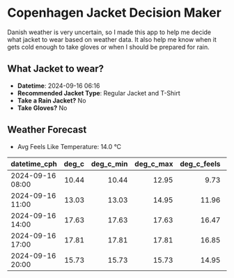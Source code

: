 
# Copenhagen Jacket Decision Maker

Danish weather is very uncertain, so I made this app to help me decide what jacket to wear based on weather data. 
It also help me know when it gets cold enough to take gloves or when I should be prepared for rain.

## What Jacket to wear?

- **Datetime**: 2024-09-16 06:16
- **Recommended Jacket Type**: Regular Jacket and T-Shirt
- **Take a Rain Jacket?** No
- **Take Gloves?** No

## Weather Forecast
- Avg Feels Like Temperature: 14.0 °C

| datetime_cph     |   deg_c |   deg_c_min |   deg_c_max |   deg_c_feels | weather   | wind   | rain   |
|:-----------------|--------:|------------:|------------:|--------------:|:----------|:-------|:-------|
| 2024-09-16 08:00 |   10.44 |       10.44 |       12.95 |          9.73 | Clouds    | Low    | None   |
| 2024-09-16 11:00 |   13.03 |       13.03 |       14.95 |         11.96 | Clouds    | Low    | None   |
| 2024-09-16 14:00 |   17.63 |       17.63 |       17.63 |         16.47 | Clouds    | Low    | None   |
| 2024-09-16 17:00 |   17.81 |       17.81 |       17.81 |         16.85 | Clouds    | Low    | None   |
| 2024-09-16 20:00 |   15.73 |       15.73 |       15.73 |         14.95 | Clouds    | Medium | None   |
        